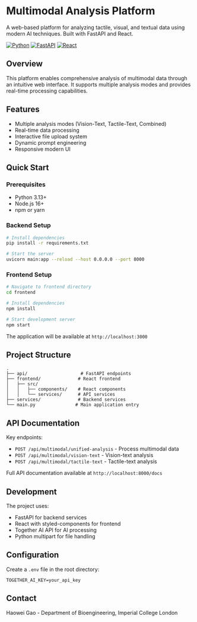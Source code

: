 # Multimodal Analysis Platform

A web-based platform for analyzing tactile, visual, and textual data using modern AI techniques. Built with FastAPI and React.

[![Python](https://img.shields.io/badge/python-3.13+-blue.svg)](https://www.python.org/downloads/)
[![FastAPI](https://img.shields.io/badge/FastAPI-0.95+-green.svg)](https://fastapi.tiangolo.com/)
[![React](https://img.shields.io/badge/react-18.2+-61dafb.svg)](https://reactjs.org/)

## Overview

This platform enables comprehensive analysis of multimodal data through an intuitive web interface. It supports multiple analysis modes and provides real-time processing capabilities.

## Features

- Multiple analysis modes (Vision-Text, Tactile-Text, Combined)
- Real-time data processing
- Interactive file upload system
- Dynamic prompt engineering
- Responsive modern UI

## Quick Start

### Prerequisites

- Python 3.13+
- Node.js 16+
- npm or yarn

### Backend Setup

```bash
# Install dependencies
pip install -r requirements.txt

# Start the server
uvicorn main:app --reload --host 0.0.0.0 --port 8000
```

### Frontend Setup

```bash
# Navigate to frontend directory
cd frontend

# Install dependencies
npm install

# Start development server
npm start
```

The application will be available at `http://localhost:3000`

## Project Structure

```
.
├── api/                    # FastAPI endpoints
├── frontend/              # React frontend
│   ├── src/
│   │   ├── components/    # React components
│   │   └── services/      # API services
├── services/              # Backend services
└── main.py               # Main application entry
```

## API Documentation

Key endpoints:

- `POST /api/multimodal/unified-analysis` - Process multimodal data
- `POST /api/multimodal/vision-text` - Vision-text analysis
- `POST /api/multimodal/tactile-text` - Tactile-text analysis

Full API documentation available at `http://localhost:8000/docs`

## Development

The project uses:

- FastAPI for backend services
- React with styled-components for frontend
- Together AI API for AI processing
- Python multipart for file handling

## Configuration

Create a `.env` file in the root directory:

```env
TOGETHER_AI_KEY=your_api_key
```

## Contact

Haowei Gao - Department of Bioengineering, Imperial College London